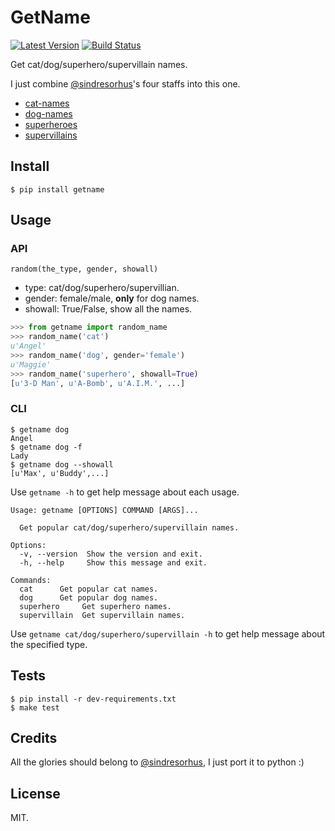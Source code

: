 # GetName

[![Latest Version][1]][2]
[![Build Status][3]][4]

Get cat/dog/superhero/supervillain names.

I just combine [@sindresorhus][]'s four staffs into this one.

* [cat-names][]
* [dog-names][]
* [superheroes][]
* [supervillains][]

## Install

```shell
$ pip install getname
```

## Usage

### API

`random(the_type, gender, showall)`

* type: cat/dog/superhero/supervillian.
* gender: female/male, **only** for dog names.
* showall: True/False, show all the names.

```python
>>> from getname import random_name
>>> random_name('cat')
u'Angel'
>>> random_name('dog', gender='female')
u'Maggie'
>>> random_name('superhero', showall=True)
[u'3-D Man', u'A-Bomb', u'A.I.M.', ...]
```

### CLI

```shell
$ getname dog
Angel
$ getname dog -f
Lady
$ getname dog --showall
[u'Max', u'Buddy',...]
```

Use `getname -h` to get help message about each usage.

```shell
Usage: getname [OPTIONS] COMMAND [ARGS]...

  Get popular cat/dog/superhero/supervillain names.

Options:
  -v, --version  Show the version and exit.
  -h, --help     Show this message and exit.

Commands:
  cat      Get popular cat names.
  dog      Get popular dog names.
  superhero     Get superhero names.
  supervillain  Get supervillain names.
```

Use `getname cat/dog/superhero/supervillain -h` to get help message about the specified type.

## Tests

```shell
$ pip install -r dev-requirements.txt
$ make test
```

## Credits

All the glories should belong to [@sindresorhus][], I just port it to python :)

## License

MIT.


[1]: http://img.shields.io/pypi/v/getname.svg
[2]: https://pypi.python.org/pypi/getname
[3]: https://travis-ci.org/lord63/getname.svg
[4]: https://travis-ci.org/lord63/getname
[@sindresorhus]: https://github.com/sindresorhus
[dog-names]: https://github.com/sindresorhus/dog-names
[cat-names]: https://github.com/sindresorhus/cat-names
[superheroes]: https://github.com/sindresorhus/superheroes
[supervillains]: https://github.com/sindresorhus/supervillains
